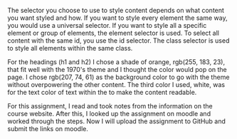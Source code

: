 The selector you choose to use to style content depends on what content you want styled and how. If you want to style every element the same way, you would use a universal selector. If you want to style all a specific element or group of elements, the element selector is used. To select all content with the same id, you use the id selector. The class selector is used to style all elements within the same class.

 For the headings (h1 and h2) I chose a shade of orange, rgb(255, 183, 23), that fit well with the 1970's theme and I thought the color would pop on the page. I chose rgb(207, 74, 61) as the background color to go with the theme without overpowering the other content. The third color I used, white, was for the text color of text within the <body> to make the content readable.

 For this assignment, I read and took notes from the information on the course website. After this, I looked up the assignment on moodle and worked through the steps. Now I will upload the assignment to GitHub and submit the links on moodle. 
